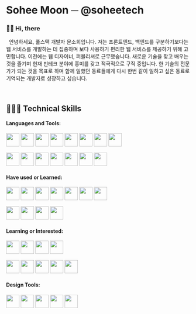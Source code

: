 # Sohee Moon ─ @soheetech

### 👋🏻 Hi, there

&nbsp;&nbsp;안녕하세요, 풀스택 개발자 문소희입니다. 저는 프론트엔드, 백엔드를 구분하기보다는 웹 서비스를 개발하는 데 집중하며 보다 사용하기 편리한 웹 서비스를 제공하기 위해 고민합니다. 이전에는 웹 디자이너, 퍼블리셔로 근무했습니다. 새로운 기술을 찾고 배우는 것을 즐기며 현재 핀테크 분야에 흥미를 갖고 적극적으로 구직 중입니다. 한 기술의 전문가가 되는 것을 목표로 하며 함께 일했던 동료들에게 다시 한번 같이 일하고 싶은 동료로 기억되는 개발자로 성장하고 싶습니다. 

<br>

## 👩🏻‍💻 Technical Skills

#### Languages and Tools:
<img src="https://cdn.jsdelivr.net/gh/devicons/devicon/icons/html5/html5-original-wordmark.svg" width="36" /> <img src="https://cdn.jsdelivr.net/gh/devicons/devicon/icons/css3/css3-original-wordmark.svg" width="36" /> <img src="https://cdn.jsdelivr.net/gh/devicons/devicon/icons/javascript/javascript-original.svg" width="36" /> <img src="https://cdn.jsdelivr.net/gh/devicons/devicon/icons/jquery/jquery-original-wordmark.svg" width="36" /> <img src="https://cdn.jsdelivr.net/gh/devicons/devicon/icons/java/java-original.svg" width="36" /> <img src="https://cdn.jsdelivr.net/gh/devicons/devicon/icons/spring/spring-original.svg" width="36" /> <img src="https://cdn.jsdelivr.net/gh/devicons/devicon/icons/gradle/gradle-plain.svg" width="36" /> <img src="https://cdn.jsdelivr.net/gh/devicons/devicon/icons/mysql/mysql-original-wordmark.svg" width="36" />

<img src="https://cdn.jsdelivr.net/gh/devicons/devicon/icons/git/git-original.svg" width="36" /> <img src="https://cdn.jsdelivr.net/gh/devicons/devicon/icons/github/github-original.svg" width="36" /> <img src="https://cdn.jsdelivr.net/gh/devicons/devicon/icons/markdown/markdown-original.svg" width="36" /> <img src="https://cdn.jsdelivr.net/gh/devicons/devicon/icons/sourcetree/sourcetree-original-wordmark.svg" width="36" /> <img src="https://cdn.jsdelivr.net/gh/devicons/devicon/icons/vscode/vscode-original-wordmark.svg" width="36" /> <img src="https://cdn.jsdelivr.net/gh/devicons/devicon/icons/intellij/intellij-original-wordmark.svg" width="36" /> <img src="https://cdn.jsdelivr.net/gh/devicons/devicon/icons/slack/slack-original-wordmark.svg" width="36" />


#### Have used or Learned:
<img src="https://cdn.jsdelivr.net/gh/devicons/devicon/icons/c/c-original.svg" width="36" /> <img src="https://cdn.jsdelivr.net/gh/devicons/devicon/icons/cplusplus/cplusplus-original.svg" width="36" /> <img src="https://cdn.jsdelivr.net/gh/devicons/devicon/icons/python/python-original.svg" width="36" /> <img src="https://cdn.jsdelivr.net/gh/devicons/devicon/icons/tomcat/tomcat-original-wordmark.svg" width="36" /> <img src="https://cdn.jsdelivr.net/gh/devicons/devicon/icons/oracle/oracle-original.svg" width="36" /> <img src="https://cdn.jsdelivr.net/gh/devicons/devicon/icons/firebase/firebase-plain.svg" width="36" />  <img src="https://cdn.jsdelivr.net/gh/devicons/devicon/icons/graphql/graphql-plain-wordmark.svg" width="36" />

<img src="https://cdn.jsdelivr.net/gh/devicons/devicon/icons/wordpress/wordpress-original.svg" width="36" /> <img src="https://cdn.jsdelivr.net/gh/devicons/devicon/icons/gatsby/gatsby-original-wordmark.svg" width="36" /> <img src="https://cdn.jsdelivr.net/gh/devicons/devicon/icons/visualstudio/visualstudio-plain.svg" width="36" /> <img src="https://cdn.jsdelivr.net/gh/devicons/devicon/icons/filezilla/filezilla-plain-wordmark.svg" width="36" />


#### Learning or Interested:
<img src="https://cdn.jsdelivr.net/gh/devicons/devicon/icons/react/react-original.svg" width="36" /> <img src="https://cdn.jsdelivr.net/gh/devicons/devicon/icons/amazonwebservices/amazonwebservices-original-wordmark.svg" width="36" /> <img src="https://cdn.jsdelivr.net/gh/devicons/devicon/icons/docker/docker-original-wordmark.svg" width="36" /> <img src="https://cdn.jsdelivr.net/gh/devicons/devicon/icons/kubernetes/kubernetes-plain.svg" width="36" />

<img src="https://cdn.jsdelivr.net/gh/devicons/devicon/icons/go/go-original-wordmark.svg" width="36" /> <img src="https://cdn.jsdelivr.net/gh/devicons/devicon/icons/typescript/typescript-original.svg" width="36" /> <img src="https://cdn.jsdelivr.net/gh/devicons/devicon/icons/nodejs/nodejs-original.svg" width="36" /> <img src="https://cdn.jsdelivr.net/gh/devicons/devicon/icons/django/django-plain-wordmark.svg" width="36" /> <img src="https://cdn.jsdelivr.net/gh/devicons/devicon/icons/mongodb/mongodb-original-wordmark.svg" width="36" />


#### Design Tools:
<img src="https://cdn.jsdelivr.net/gh/devicons/devicon/icons/photoshop/photoshop-line.svg" width="36" /> <img src="https://cdn.jsdelivr.net/gh/devicons/devicon/icons/illustrator/illustrator-line.svg" width="36" /> <img src="https://cdn.jsdelivr.net/gh/devicons/devicon/icons/xd/xd-line.svg" width="36" /> <img src="https://cdn.jsdelivr.net/gh/devicons/devicon/icons/premierepro/premierepro-original.svg" width="36" /> <img src="https://cdn.jsdelivr.net/gh/devicons/devicon/icons/aftereffects/aftereffects-original.svg" width="36" />
